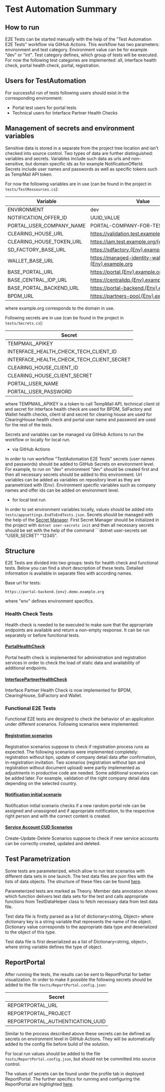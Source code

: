 ﻿# Test Automation Summary

## How to run

E2E Tests can be started manually with the help of the "Test Automation E2E Tests" workflow via GitHub Actions. This
workflow has two parameters: environment and test category. Environment value can be for example "dev" or "int".
Test category defines, which group of tests will be executed. For now the following test categories are implemented:
all, interface health check, portal health check, portal, registration.

## Users for TestAutomation

For successful run of tests following users should exist in the corresponding environment:

- Portal test users for portal tests
- Technical users for Interface Partner Health Checks

## Management of secrets and environment variables

Sensitive data is stored in a separate from the project tree location and isn't checked into source control. Two types
of data are further distinguished: variables and secrets. Variables include such data as urls and non-sensitive, but
domain specific ids as for example NotificationOfferId. Secrets include user names and passwords as well as specific
tokens such as TempMail API token.

For now the following variables are in use (can be found in the project in `tests/TestRessources.cs`):

| Variable                 | Value                                                |
| ------------------------ | ---------------------------------------------------- |
| ENVIRONMENT              | dev                                                  |
| NOTIFICATION_OFFER_ID    | UUID_VALUE                                           |
| PORTAL_USER_COMPANY_NAME | PORTAL-COMPANY-FOR-TESTS                             |
| CLEARING_HOUSE_URL       | <https://validation.test.example.org>                |
| CLEARING_HOUSE_TOKEN_URL | <https://iam.test.example.org/{endpoint}/token>      |
| SD_FACTORY_BASE_URL      | <https://sdfactory.{Env}.example.org>                |
| WALLET_BASE_URL          | <https://managed-identity-wallets.{Env}.example.org> |
| BASE_PORTAL_URL          | <https://portal.{Env}.example.org>                   |
| BASE_CENTRAL_IDP_URL     | <https://centralidp.{Env}.example.org>               |
| BASE_PORTAL_BACKEND_URL  | <https://portal-backend.{Env}.example.org>           |
| BPDM_URL                 | <https://partners-pool.{Env}.example.org>            |

where example.org corresponds to the domain in use.

Following secrets are in use (can be found in the project in `tests/Secrets.cs`):

| Secret                                    |
| ----------------------------------------- |
| TEMPMAIL_APIKEY                           |
| INTERFACE_HEALTH_CHECK_TECH_CLIENT_ID     |
| INTERFACE_HEALTH_CHECK_TECH_CLIENT_SECRET |
| CLEARING_HOUSE_CLIENT_ID                  |
| CLEARING_HOUSE_CLIENT_SECRET              |
| PORTAL_USER_NAME                          |
| PORTAL_USER_PASSWORD                      |

where TEMPMAIL_APIKEY is a token to call TempMail API, technical client id and secret for interface health check are
used for BPDM, SdFactory and Wallet health checks, client id and secret for clearing house are used for ClearingHouse
health check and portal user name and password are used for the rest of the tests.

Secrets and variables can be managed via GitHub Actions to run the workflow or locally for local run.

- via GitHub Actions

In order to run workflow "TestAutomation E2E Tests" secrets (user names and passwords) should be added to GitHub Secrets
on environment level. For example, to run on "dev" environment "dev" should be created first and then all necessary
secrets should be added to this environment. Url variables can be added as variables on repository level as they are
parametrized with {Env}. Environment specific variables such as company names and offer ids can be added on environment
level.

- for local test run

In order to set environment variables locally, values should be added into `tests/appsettings.EndToEndTests.json`.
Secrets should be managed with the help of
the [Secret Manager](https://learn.microsoft.com/en-us/aspnet/core/security/app-secrets?view=aspnetcore-7.0&tabs=windows).
First Secret Manager should be initialized in the project with `dotnet user-secrets init` and then all necessary
secrets should be set with the help of the command ```dotnet user-secrets set "USER_SECRET" "12345".

## Structure

E2E Tests are divided into two groups: tests for health check and functional tests. Below you can find a short
description of these tests. Detailed information is available in separate files with according names.

Base url for tests:

```
https://portal-backend.{env}.demo.example.org
```

where "env" defines environment specifics.

### Health Check Tests

Health check is needed to be executed to make sure that the appropriate endpoints are available and return a non-empty
response. It can be run separately or before functional tests.

#### [PortalHealthCheck](04.%20PortalHealthCheck.md)

Portal health check is implemented for administration and registration services in order to check the load of static
data and availability of additional endpoints.

#### [InterfacePartnerHealthCheck](03.%20InterfacePArtnerHealthCheck.md)

Interface Partner Health Check is now implemented for BPDM, ClearingHouse, SdFactory and Wallet.

### Functional E2E Tests

Functional E2E tests are designed to check the behavior of an application under different scenarios. Following scenarios
were implemented:

#### [Registration scenarios](05.%20RegistrationScenarios.md)

Registration scenarios suppose to check if registration process runs as expected. The following scenarios were
implemented completely: registration without bpn, update of company detail data after confirmation, in-registration
invitation. Two scenarios (registration without bpn and registration without document upload) were partly implemented as
adjustments in productive code are needed.
Some additional scenarios can be added later. For example, validation of the right company detail data depending on the
selected country.

#### [Notification initial scenario](NotificationInitSceanrio.md)

Notification initial scenario checks if a new random portal role can be assigned and unassigned and if appropriate
notification, to the respective right person and with the correct content is created.

#### [Service Account CUD Scenarios](ServiceAccountCUDScenarios.md)

Create-Update-Delete Scenarios suppose to check if new service accounts can be correctly created, updated and deleted.

## Test Parametrization

Some tests are parameterized, which allow to run test scenarios with different data sets in one launch. The test data
files are json files with the lists of data objects. The structure of these files can be
found [here](08.%20TestDataFileSetup.md).

Parameterized tests are marked as Theory. Member data annotation shows which function delivers test data sets for the
test and calls appropriate functions from TestDataHelper class to fetch necessary data from test data file.

Test data file is firstly parsed as a list of dictionary<string, Object> where dictionary key is a string variable that
represents the name of the object. Dictionary value corresponds to the appropriate data type and deserialized to the
object of this type.

Test data file is first deserialized as a list of Dictionary<string, object>, where string variable defines the type of
object.

## ReportPortal

After running the tests, the results can be sent to ReportPortal for better visualization. In order to make it possible
the following secrets should be added to the file `tests/ReportPortal.config.json`:

| Secret                           |
| -------------------------------- |
| REPORTPORTAL_URL                 |
| REPORTPORTAL_PROJECT             |
| REPORTPORTAL_AUTHENTICATION_UUID |

Similar to the process described above these secrets can be defined as secrets on environment level in GitHub Actions.
They will be automatically added to the config file before build of the solution.

For local run values should be added to the file `tests/ReportPortal.config.json`, but should not be committed into
source control.

The values of secrets can be found under the profile tab in deployed ReportPortal. The further specifics for running and
configuring the ReportPortal are highlighted [here](10.%20ReportPortal.md).
